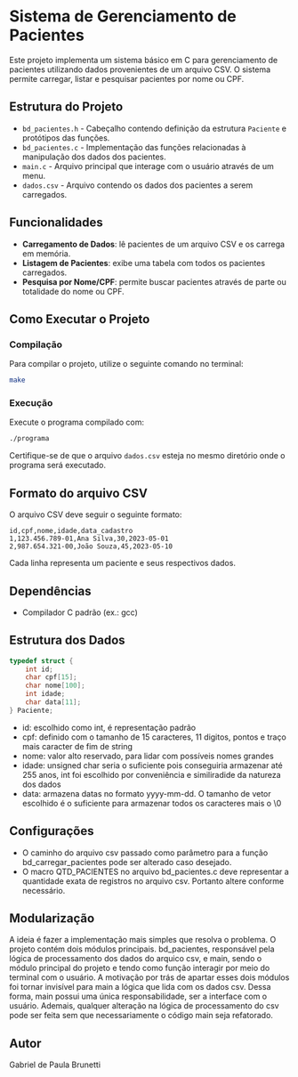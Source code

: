 # Sistema de Gerenciamento de Pacientes

Este projeto implementa um sistema básico em C para gerenciamento de pacientes utilizando dados provenientes de um arquivo CSV. O sistema permite carregar, listar e pesquisar pacientes por nome ou CPF.

## Estrutura do Projeto

* `bd_pacientes.h` - Cabeçalho contendo definição da estrutura `Paciente` e protótipos das funções.
* `bd_pacientes.c` - Implementação das funções relacionadas à manipulação dos dados dos pacientes.
* `main.c` - Arquivo principal que interage com o usuário através de um menu.
* `dados.csv` - Arquivo contendo os dados dos pacientes a serem carregados.

## Funcionalidades

* **Carregamento de Dados**: lê pacientes de um arquivo CSV e os carrega em memória.
* **Listagem de Pacientes**: exibe uma tabela com todos os pacientes carregados.
* **Pesquisa por Nome/CPF**: permite buscar pacientes através de parte ou totalidade do nome ou CPF.

## Como Executar o Projeto

### Compilação

Para compilar o projeto, utilize o seguinte comando no terminal:

```bash
make
```

### Execução

Execute o programa compilado com:

```bash
./programa
```

Certifique-se de que o arquivo `dados.csv` esteja no mesmo diretório onde o programa será executado.

## Formato do arquivo CSV

O arquivo CSV deve seguir o seguinte formato:

```csv
id,cpf,nome,idade,data_cadastro
1,123.456.789-01,Ana Silva,30,2023-05-01
2,987.654.321-00,João Souza,45,2023-05-10
```

Cada linha representa um paciente e seus respectivos dados.

## Dependências

* Compilador C padrão (ex.: gcc)

## Estrutura dos Dados

```c
typedef struct {
    int id;
    char cpf[15];
    char nome[100];
    int idade;
    char data[11];
} Paciente;
```
- id: escolhido como int, é representação padrão
- cpf: definido com o tamanho de 15 caracteres, 11 digitos, pontos e traço mais caracter de fim de string
- nome: valor alto reservado, para lidar com possíveis nomes grandes
- idade: unsigned char seria o suficiente pois conseguiria armazenar até 255 anos, int foi escolhido por conveniência e similiradide da natureza dos dados
- data: armazena datas no formato yyyy-mm-dd. O tamanho de vetor escolhido é o suficiente para armazenar todos os caracteres mais o \0


## Configurações

- O caminho do arquivo csv passado como parâmetro para a função bd_carregar_pacientes pode ser alterado caso desejado.
- O macro QTD_PACIENTES no arquivo bd_pacientes.c deve representar a quantidade exata de registros no arquivo csv. Portanto altere conforme necessário.

## Modularização

A ideia é fazer a implementação mais simples que resolva o problema. O projeto contém dois módulos principais. bd_pacientes, responsável pela lógica de processamento dos dados do arquico csv, e main, sendo o módulo principal do projeto e tendo como função interagir por meio do terminal com o usuário. A motivação por trás de apartar esses dois módulos foi tornar invisível para main a lógica que lida com os dados csv. Dessa forma, main possui uma única responsabilidade, ser a interface com o usuário. Ademais, qualquer alteração na lógica de processamento do csv pode ser feita sem que necessariamente o código main seja refatorado.

## Autor

Gabriel de Paula Brunetti

